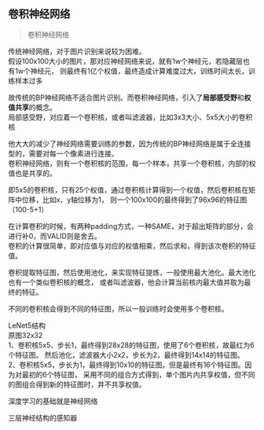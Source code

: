 <!--
https://ae01.alicdn.com/kf/Haf4d3b0529ba47669bf69c7bfc71a5f1Y.png
机器学习
卷积神经网络学习
神经网络，包含传统BP神经网络、卷积神经网络等
主要介绍卷积神经网络的相关技能点
-->

## 卷积神经网络

> 卷积神经网络

传统神经网络，对于图片识别来说较为困难。  
假设100x100大小的图片，那对应神经网络来说，就有1w个神经元，若隐藏层也有1w个神经元，
则最终有1亿个权值，最终造成计算难度过大，训练时间太长，训练样本过多

故传统的BP神经网络不适合图片识别。而卷积神经网络，引入了**局部感受野**和**权值共享**的概念。  
局部感受野，对应着一个卷积核，或者叫滤波器，比如3x3大小、5x5大小的卷积核

他大大的减少了神经网络需要训练的参数，因为传统的BP神经网络是属于全连接型的，需要对每一个像素进行连接。  
卷积神经网络，则有一个卷积核的范围，每一个样本，共享一个卷积核，内部的权值也是共享的。

即5x5的卷积核，只有25个权值，通过卷积核计算得到一个权值，然后卷积核在矩阵中位移，比如x、y轴位移为1，
则一个100x100的最终得到了96x96的特征图（100-5+1）

在计算卷积的时候，有两种padding方式，一种SAME，对于超出矩阵的部分，会进行补0，而VALID则是舍去。  
卷积的计算很简单，即对应值与对应的权值相乘，然后求和，得到该次卷积的特征值。

卷积提取特征图，然后使用池化，来实现特征提炼，一般使用最大池化。最大池化也有一个类似卷积核的概念，
或者叫滤波器，他会计算当前核内最大值并取为最终的特征。

不同的卷积核会得到不同的特征图，所以一般训练时会使用多个卷积核。  

LeNet5结构  
原图32x32  
1、卷积核5x5、步长1，最终得到28x28的特征图，使用了6个卷积核，故最红为6个特征图。
然后池化，滤波器大小2x2，步长为2，最终得到14x14的特征图。
2、卷积核5x5，步长为1，最终得到10x10的特征图。但是最终有16个特征图。因为对最初的6个特征图，
采用不同的组合方式得到，单个图片内共享权值，但不同的图组合得到新的特征图时，并不共享权值。

深度学习的基础就是神经网络

三层神经结构的感知器